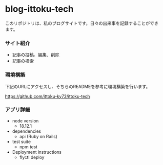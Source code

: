 # blog-ittoku-tech

このリポジトリは、私のブログサイトです。日々の出来事を記録することができます。

### サイト紹介

- 記事の投稿、編集、削除
- 記事の検索


### 環境構築

下記のURLにアクセスし、そちらのREADMEを参考に環境構築を行います。

https://github.com/ittoku-ky73/ittoku-tech

### アプリ詳細

- node version
  - 18.12.1
- dependencies
  - api (Ruby on Rails)
- test suite
  - npm test
- Deployment instructions
  - flyctl deploy
